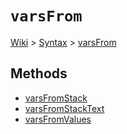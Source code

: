 # `varsFrom` #
[Wiki](http://code.google.com/p/querytemplates/w/list) > [Syntax](Syntax.md) > [varsFrom](varsFromSyntax.md)

## Methods ##
  * [varsFromStack](varsFromStackMethodPHP.md)
  * [varsFromStackText](varsFromStackTextMethodPHP.md)
  * [varsFromValues](varsFromValuesMethodPHP.md)